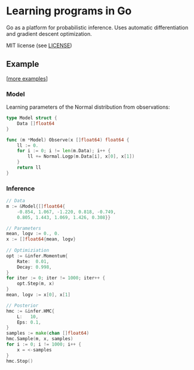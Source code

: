 # Learning programs in Go

Go as a platform for probabilistic inference. Uses
automatic differentiation and gradient descent
optimization.

MIT license (see [LICENSE](LICENSE))

## Example

\[[more examples](https://bitbucket.org/dtolpin/infergo/src/master/examples)\]

### Model

Learning parameters of the Normal distribution from
observations:

```Go
type Model struct {
    Data []float64
}

func (m *Model) Observe(x []float64) float64 {
    ll := 0.
    for i := 0; i != len(m.Data); i++ {
        ll += Normal.Logp(m.Data[i], x[0], x[1])
    }
    return ll
}
```

### Inference

```Go
// Data
m := &Model{[]float64{
	-0.854, 1.067, -1.220, 0.818, -0.749,
	0.805, 1.443, 1.069, 1.426, 0.308}}

// Parameters
mean, logv := 0., 0.
x := []float64{mean, logv}
	
// Optimiziation
opt := &infer.Momentum{
    Rate:  0.01,
    Decay: 0.998,
}
for iter := 0; iter != 1000; iter++ {
    opt.Step(m, x)
}
mean, logv := x[0], x[1]

// Posterior
hmc := &infer.HMC{
	L:   10,
	Eps: 0.1,
}
samples := make(chan []float64)
hmc.Sample(m, x, samples)
for i := 0; i != 1000; i++ {
	x = <-samples
}
hmc.Stop()
```
